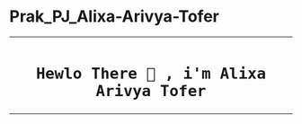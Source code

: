 # Prak_PJ_Alixa-Arivya-Tofer



<table>
  <tr>
    <th>
      <h1 style color="#279EFF"><code>Hewlo There 👋 , i'm Alixa Arivya Tofer</code></h1>
    </th>
        
  </tr>
</table>
